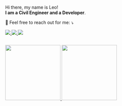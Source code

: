<p align="left"> 
  Hi there, my name is Leo! <br><strong>I am a Civil Engineer and a Developer</strong>.
</p>

<p align="left">
  💌 Feel free to reach out for me: ⤵️
</p>

<p align="left">
  <a href="https://www.instagram.com/malsucedido/" alt="Instagram">
    <img src="https://img.shields.io/badge/-Instagram-1c1424?style=for-the-badge&logo=Instagram&logoColor=3CBFB2&link=https://www.instagram.com/malsucedido"/>
  </a>
  
  <a href="https://www.linkedin.com/in/leonardo-fs/" alt="Linkedin">
    <img src="https://img.shields.io/badge/-Linkedin-1c1424?style=for-the-badge&logo=Linkedin&logoColor=3CBFB2&link=https://www.linkedin.com/in/leonardo-fs/"/>
  </a>
  
  <a href="mailto:leonardo.filipe.snts@gmail.com" alt="Email">
    <img src="https://img.shields.io/badge/-Gmail-1c1424?style=for-the-badge&logo=gmail&logoColor=3CBFB2"/>
  </a>
</p>

##

<div align="left">
  <a href="https://github.com/leofsantos">
  <img height="175em" src="https://github-readme-stats.vercel.app/api/top-langs/?username=leofsantos&layout=compact&langs_count=7&theme=tokyonight"/>
  <img height="175em" src="https://github-readme-stats.vercel.app/api?username=leofsantos&show_icons=true&theme=tokyonight&include_all_commits=true&count_private=true"/>
</div>
